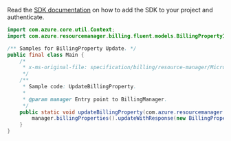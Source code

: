 Read the [SDK documentation](https://github.com/Azure/azure-sdk-for-java/blob/azure-resourcemanager-billing_1.0.0-beta.2/sdk/billing/azure-resourcemanager-billing/README.md) on how to add the SDK to your project and authenticate.

```java
import com.azure.core.util.Context;
import com.azure.resourcemanager.billing.fluent.models.BillingPropertyInner;

/** Samples for BillingProperty Update. */
public final class Main {
    /*
     * x-ms-original-file: specification/billing/resource-manager/Microsoft.Billing/stable/2020-05-01/examples/UpdateBillingProperty.json
     */
    /**
     * Sample code: UpdateBillingProperty.
     *
     * @param manager Entry point to BillingManager.
     */
    public static void updateBillingProperty(com.azure.resourcemanager.billing.BillingManager manager) {
        manager.billingProperties().updateWithResponse(new BillingPropertyInner().withCostCenter("1010"), Context.NONE);
    }
}
```
